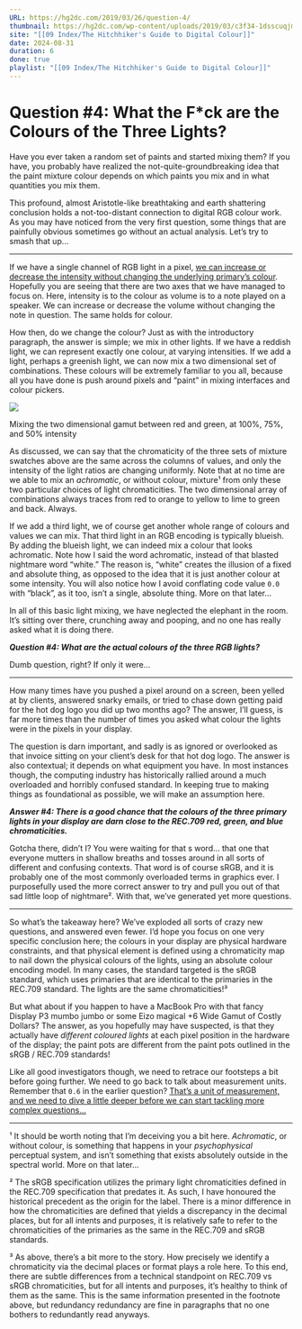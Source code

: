 ```yaml
---
URL: https://hg2dc.com/2019/03/26/question-4/
thumbnail: https://hg2dc.com/wp-content/uploads/2019/03/c3f34-1dsscuqjmjw7mts4jzm875q.png
site: "[[09 Index/The Hitchhiker's Guide to Digital Colour]]"
date: 2024-08-31
duration: 6
done: true
playlist: "[[09 Index/The Hitchhiker's Guide to Digital Colour]]"
---
```

# Question #4: What the F*ck are the Colours of the Three Lights?

Have you ever taken a random set of paints and started mixing them? If you have, you probably have realized the not-quite-groundbreaking idea that the paint mixture colour depends on which paints you mix and in what quantities you mix them.

This profound, almost Aristotle-like breathtaking and earth shattering conclusion holds a not-too-distant connection to digital RGB colour work. As you may have noticed from the very first question, some things that are painfully obvious sometimes go without an actual analysis. Let’s try to smash that up…

---

If we have a single channel of RGB light in a pixel, [we can increase or decrease the intensity without changing the underlying primary’s colour](https://hg2dc.com/2019/03/24/question-3/). Hopefully you are seeing that there are two axes that we have managed to focus on. Here, intensity is to the colour as volume is to a note played on a speaker. We can increase or decrease the volume without changing the note in question. The same holds for colour.

How then, do we change the colour? Just as with the introductory paragraph, the answer is simple; we mix in other lights. If we have a reddish light, we can represent exactly one colour, at varying intensities. If we add a light, perhaps a greenish light, we can now mix a two dimensional set of combinations. These colours will be extremely familiar to you all, because all you have done is push around pixels and “paint” in mixing interfaces and colour pickers.

![](https://hg2dc.com/wp-content/uploads/2019/03/c3f34-1dsscuqjmjw7mts4jzm875q.png)

Mixing the two dimensional gamut between red and green, at 100%, 75%, and 50% intensity

As discussed, we can say that the chromaticity of the three sets of mixture swatches above are the same across the columns of values, and only the intensity of the light ratios are changing uniformly. Note that at no time are we able to mix an *achromatic*, or without colour, mixture¹ from only these two particular choices of light chromaticities. The two dimensional array of combinations always traces from red to orange to yellow to lime to green and back. Always.

If we add a third light, we of course get another whole range of colours and values we can mix. That third light in an RGB encoding is typically blueish. By adding the blueish light, we can indeed mix a colour that looks achromatic. Note how I said the word achromatic, instead of that blasted nightmare word “white.” The reason is, “white” creates the illusion of a fixed and absolute thing, as opposed to the idea that it is just another colour at some intensity. You will also notice how I avoid conflating code value `0.0` with “black”, as it too, isn’t a single, absolute thing. More on that later…

In all of this basic light mixing, we have neglected the elephant in the room. It’s sitting over there, crunching away and pooping, and no one has really asked what it is doing there.

***Question #4: What are the actual colours of the three RGB lights?***

Dumb question, right? If only it were…

---

How many times have you pushed a pixel around on a screen, been yelled at by clients, answered snarky emails, or tried to chase down getting paid for the hot dog logo you did up two months ago? The answer, I’ll guess, is far more times than the number of times you asked what colour the lights were in the pixels in your display.

The question is darn important, and sadly is as ignored or overlooked as that invoice sitting on your client’s desk for that hot dog logo. The answer is also contextual; it depends on what equipment you have. In most instances though, the computing industry has historically rallied around a much overloaded and horribly confused standard. In keeping true to making things as foundational as possible, we will make an assumption here.

***Answer #4: There is a good chance that the colours of the three primary lights in your display are darn close to the REC.709 red, green, and blue chromaticities.***

Gotcha there, didn’t I? You were waiting for that s word… that one that everyone mutters in shallow breaths and tosses around in all sorts of different and confusing contexts. That word is of course sRGB, and it is probably one of the most commonly overloaded terms in graphics ever. I purposefully used the more correct answer to try and pull you out of that sad little loop of nightmare². With that, we’ve generated yet more questions.

---

So what’s the takeaway here? We’ve exploded all sorts of crazy new questions, and answered even fewer. I’d hope you focus on one very specific conclusion here; the colours in your display are physical hardware constraints, and that physical element is defined using a chromaticity map to nail down the physical colours of the lights, using an absolute colour encoding model. In many cases, the standard targeted is the sRGB standard, which uses primaries that are identical to the primaries in the REC.709 standard. The lights are the same chromaticities!³

But what about if you happen to have a MacBook Pro with that fancy Display P3 mumbo jumbo or some Eizo magical +6 Wide Gamut of Costly Dollars? The answer, as you hopefully may have suspected, is that they actually have *different coloured lights* at each pixel position in the hardware of the display; the paint pots are different from the paint pots outlined in the sRGB / REC.709 standards!

Like all good investigators though, we need to retrace our footsteps a bit before going further. We need to go back to talk about measurement units. Remember that `0.6` in the earlier question? [That’s a unit of measurement, and we need to dive a little deeper before we can start tackling more complex questions…](https://hg2dc.com/question-5/)

---

¹ It should be worth noting that I’m deceiving you a bit here. *Achromatic*, or without colour, is something that happens in your *psychophysical* perceptual system, and isn’t something that exists absolutely outside in the spectral world. More on that later…

² The sRGB specification utilizes the primary light chromaticities defined in the REC.709 specification that predates it. As such, I have honoured the historical precedent as the origin for the label. There is a minor difference in how the chromaticities are defined that yields a discrepancy in the decimal places, but for all intents and purposes, it is relatively safe to refer to the chromaticities of the primaries as the same in the REC.709 and sRGB standards.

³ As above, there’s a bit more to the story. How precisely we identify a chromaticity via the decimal places or format plays a role here. To this end, there are subtle differences from a technical standpoint on REC.709 vs sRGB chromaticities, but for all intents and purposes, it’s healthy to think of them as the same. This is the same information presented in the footnote above, but redundancy redundancy are fine in paragraphs that no one bothers to redundantly read anyways.

